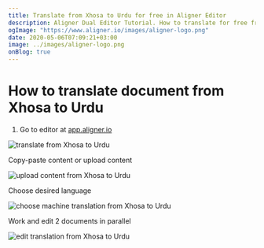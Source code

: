 ```yaml
---
title: Translate from Xhosa to Urdu for free in Aligner Editor
description: Aligner Dual Editor Tutorial. How to translate for free from Xhosa to Urdu. Aligner is multilingual document management platform. 
ogImage: "https://www.aligner.io/images/aligner-logo.png"
date: 2020-05-06T07:09:21+03:00
image: ../images/aligner-logo.png
onBlog: true
---
```


# How to translate document from Xhosa to Urdu

1. Go to editor at [app.aligner.io](https://app.aligner.io "Aligner App web page")

![translate from Xhosa to Urdu](../aligner-blank-editor.png "translate from Xhosa to Urdu")

Copy-paste content or upload content

![upload content from Xhosa to Urdu](../aligner-uploaded-document.png "upload content from Xhosa to Urdu")

Choose desired language

![choose machine translation from Xhosa to Urdu](../aligner-language-dropdown.png "choose machine translation from Xhosa to Urdu")

Work and edit 2 documents in parallel

![edit translation from Xhosa to Urdu](../aligner-double-sitded-editor.png "edit translation from Xhosa to Urdu")

